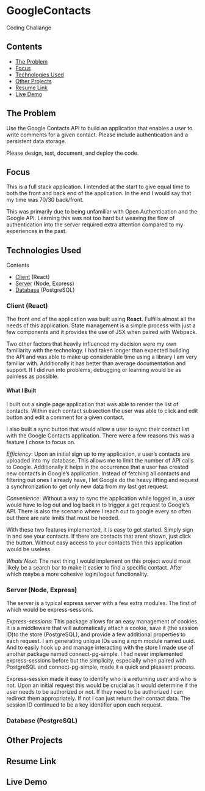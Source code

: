 # GoogleContacts

Coding Challange

## Contents

- [The Problem](#the-problem)
- [Focus](#focus)
- [Technologies Used](#technologies-used)
- [Other Projects](#other-projects)
- [Resume Link](#resume-link)
- [Live Demo](#live-demo)

## The Problem

Use the Google Contacts API to build an application that enables a user to write comments for a given contact. Please include authentication and a persistent data storage.

Please design, test, document, and deploy the code.

## Focus

This is a full stack application. I intended at the start to give equal time to both the front and back end of the application. In the end I would say that my time was 70/30 back/front.

This was primarily due to being unfamiliar with Open Authentication and the Google API. Learning this was not too hard but weaving the flow of authentication into the server required extra attention compared to my experiences in the past.

## Technologies Used

Contents

- [Client](<#client-(react)>) (React)
- [Server](<#server-(node,-express)>) (Node, Express)
- [Database](<#database-(postgresql)>) (PostgreSQL)

### Client (React)

The front end of the application was built using **React**. Fulfills almost all the needs of this application. State management is a simple process with just a few components and it provides the use of JSX when paired with Webpack.

Two other factors that heavily influenced my decision were my own familiarity with the technology. I had taken longer than expected building the API and was able to make up considerable time using a library I am very familiar with. Additionally it has better than average documentation and support. If I did run into problems, debugging or learning would be as painless as possible.

#### What I Built

I built out a single page application that was able to render the list of contacts. Within each contact subsection the user was able to click and edit button and edit a comment for a given contact.

I also built a sync button that would allow a user to sync their contact list with the Google Contacts application. There were a few reasons this was a feature I chose to focus on.

_Efficiency_: Upon an initial sign up to my application, a user’s contacts are uploaded into my database. This allows me to limit the number of API calls to Google. Additionally it helps in the occurrence that a user has created new contacts in Google’s application. Instead of fetching all contacts and filtering out ones I already have, I let Google do the heavy lifting and request a synchronization to get only new data from my last get request.

_Convenience_: Without a way to sync the application while logged in, a user would have to log out and log back in to trigger a get request to Google’s API. There is also the scenario where I reach out to google every so often but there are rate limits that must be heeded.

With these two features implemented, it is easy to get started. Simply sign in and see your contacts. If there are contacts that arent shown, just click the button. Without easy access to your contacts then this application would be useless.

_Whats Next_: The next thing I would implement on this project would most likely be a search bar to make it easier to find a specific contact. After which maybe a more cohesive login/logout functionality.

### Server (Node, Express)

The server is a typical express server with a few extra modules. The first of which would be express-sessions.

_Express-sessions_: This package allows for an easy management of cookies. It is a middleware that will automatically attach a cookie, save it (the session ID)to the store (PostgreSQL), and provide a few additional properties to each request. I am generating unique IDs using a npm module named uuid. And to easily hook up and manage interacting with the store I made use of another package named connect-pg-simple. I had never implemented express-sessions before but the simplicity, especially when paired with PostgreSQL and connect-pg-simple, made it a quick and pleasant process.

Express-session made it easy to identify who is a returning user and who is not. Upon an initial request this would be crucial as it would determine if the user needs to be authorized or not. If they need to be authorized I can redirect them appropriately. If not I can just return their contact data. The session ID continued to be a key identifier upon each request.

### Database (PostgreSQL)

## Other Projects

## Resume Link

## Live Demo
